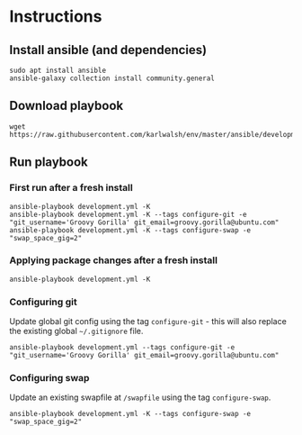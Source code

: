 # Instructions

## Install ansible (and dependencies)

    sudo apt install ansible
    ansible-galaxy collection install community.general


## Download playbook

    wget https://raw.githubusercontent.com/karlwalsh/env/master/ansible/development.yml


## Run playbook

### First run after a fresh install

    ansible-playbook development.yml -K
    ansible-playbook development.yml -K --tags configure-git -e "git_username='Groovy Gorilla' git_email=groovy.gorilla@ubuntu.com"
    ansible-playbook development.yml -K --tags configure-swap -e "swap_space_gig=2"

### Applying package changes after a fresh install

    ansible-playbook development.yml -K

### Configuring git

Update global git config using the tag `configure-git` - this will also replace the existing global `~/.gitignore` file.

    ansible-playbook development.yml --tags configure-git -e "git_username='Groovy Gorilla' git_email=groovy.gorilla@ubuntu.com"

### Configuring swap

Update an existing swapfile at `/swapfile` using the tag `configure-swap`.

    ansible-playbook development.yml -K --tags configure-swap -e "swap_space_gig=2"
